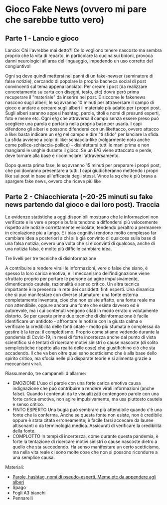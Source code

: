 # Gioco Fake News (ovvero mi pare che sarebbe tutto vero)

## Parte 1 - Lancio e gioco

Lancio: Chi l'avrebbe mai detto?! Ce lo vogliono tenere nascosto ma sembra proprio che la vita di reparto, in particolare la cucina sui bidoni, provoca danni neurologici all'area del linguaggio, impedendo un uso corretto del congiuntivo!

Ogni sq deve quindi mettersi nei panni di un fake-newser (seminatore di false notizie), cercando di popolare la propria bacheca social di post convincenti sul tema appena lanciato.
Per creare i post (da realizzare concretamente su carta con disegni, testo, etc) dovrà però prima recuperare il "materiale" da inserire nei post.
E siccome le fakenews nascono sugli alberi, le sq avranno 10 minuti per attraversare il campo di gioco e andare a cercare sugli alberi il materiale più adatto per i propri post.
Sugli alberi saranno appesi hashtag, parole, titoli e nomi di presunti esperti, foto e meme etc. Ogni e/g che attraversa il campo senza essere preso può scegliere una parola e portarla nella propria base per usarla.
I capi difendono gli alberi e possono difendersi con un likettacco, ovvero attacco a like: basta indicare un e/g nel campo e dire "ti sfido" per lanciare la sfida. La sfida avviene a colpi di like-schiaccia-like (volgarmente noto anche come pollice-schiaccia-pollice) - disinfettarsi tutti le mani prima e non mangiarsi le unghie durante il gioco.
Se un E/G viene attaccato e perde, deve tornare alla base e ricominciare l'attraversamento.

Dopo questa prima fase, le sq avranno 15 minuti per preparare i propri post, che poi dovranno presentare a tutti. I capi giudicheranno mettendo i propri like sui post in base all'efficacia degli stessi. Vince la sq che è più brava a spargere fake news, ovvero che riceve più like


## Parte 2 - Chiacchierata (~20-25 minuti su fake news partendo dal gioco e dai loro post). Traccia

Le evidenze statistiche a oggi disponibili mostrano che le informazioni non verificate e le vere e proprie bufale tendono a diffondersi più velocemente rispetto alle notizie correttamente veicolate, tendendo peraltro a permanere in circolazione più a lungo. E i bias cognitivi rendono molto complesso far cambiare idea a posteriori a chi si è già convinto di qualcosa sulla base di una falsa notizia, ovvero una volta che si è convinti di qualcosa, anche di una notizia falsa, è molto più difficile cambiare idea.

Tre livelli per tre tecniche di disinformazione

A contribuire a rendere virali le informazioni, vere o false che siano, è spesso la loro carica emotiva, e il meccanismo dell'indignazione viene sfruttato proprio per portare le persone ad agire impulsivamente, dimenticando cautela, razionalità e senso critico. Un altra tecnica importante è la presenza in rete dei cosiddetti finti esperti. Una dinamica che si può manifestare con diverse sfumature: una fonte esterna completamente inventata, cioè che non esiste affatto, una fonte reale ma non attendibile, oppure ancora una fonte che esiste davvero ed è autorevole, ma i cui contenuti vengono citati in modo errato o volutamente distorto.
Se per queste prime due tecniche di disinformazione è facile identificare un antidoto - affrontare le notizie con la giusta calma e verificare la credibilità delle fonti citate - molto più sfumata e complessa da gestire è la terza: il complottismo. Proprio come stiamo vedendo durante la pandemia di Covid-19, in mesi di forte incertezza anche dal punto di vista scientifico si è tentati di ricercare motivi sinistri o cause nascoste (di solito semplicistiche rispetto alla realtà delle cose) che giustifichino ciò che sta accadendo. Il che va ben oltre quel sano scetticismo che è alla base dello spirito critico, ma sfocia nelle più disparate teorie e si alimenta grazie a meccanismi virali. 

Riassumendo, tre campanelli d'allarme:
* EMOZIONE
L'uso di parole con una forte carica emotiva causa indignazione che può contribuire a rendere virali informazioni (anche false). Quando i contenuti da te visualizzati contengono parole con una forte carica emotiva, non agire impulsivamente, ma usa piuttosto cautela e senso critico.
* FINTO ESPERTO
Una bugia può sembrare più attendibile quando c'è una fonte che la conferma. Anche se questa fonte non esiste, non è credibile oppure è stata citata erroneamente; è facile farsi accecare da lauree altisonanti o da terminologia medica. Assicurati di verificare la credibilità della fonte.
* COMPLOTTO
In tempi di incertezza, come durante questa pandemia, è forte la tentazione di ricercare motivi sinistri o cause nascoste dietro a quello che sta succedendo. Ha senso manifestare un certo scetticismo, ma nella vita reale ci sono molte cose che non si possono ricondurre a una semplice causa.


Materiali:
* [Parole, hashtag, nomi di pseudo-esperti, Meme etc da appendere agli alberi](parole_gioco_fakenews.pdf)
* Spago
* Fogli A3 bianchi
* Pennarelli

